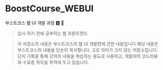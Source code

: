 # BoostCourse_WEBUI
부스트코스 웹 UI 개발 과정 :b:  :green_book:

> 입사 하기 전에 공부하는 웹 프론트엔드

> 이 저장소의 내용은 부스트코스의 웹 UI 개발편에 관한 내용입니다
> 해당 내용은 부스트코스의 내용을 단순히 복사합니다. 고로 의미가 크지 않는 저장소입니다.
> 단지 기록을 통해 강의의 내용을 복습하는 용도로 사용하고, 개발자의 코드리뷰와 수료증 취득을 목적에 두고 있습니다. 
